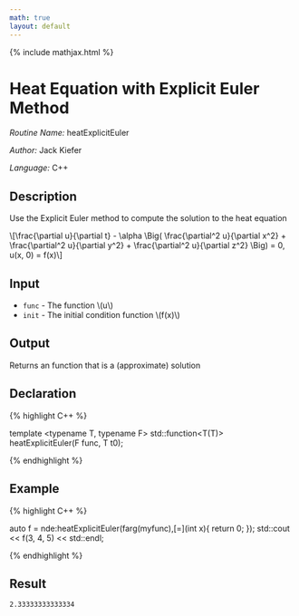 ```yaml
---
math: true
layout: default
---
```


{% include mathjax.html %}


# Heat Equation with Explicit Euler Method 

*Routine Name:* heatExplicitEuler

*Author:* Jack Kiefer

*Language:* C++

## Description

Use the Explicit Euler method to compute the solution to the heat equation

\\[\frac{\partial u}{\partial t} - \alpha \Big( \frac{\partial^2 u}{\partial x^2} + \frac{\partial^2 u}{\partial y^2} + \frac{\partial^2 u}{\partial z^2} \Big) = 0, u(x, 0) = f(x)\\]

## Input

* ``func`` - The function \\(u\\)
* ``init`` - The initial condition function \\(f(x)\\)

## Output 

Returns an function that is a (approximate) solution

## Declaration

{% highlight C++ %}

template <typename T, typename F>
std::function<T(T)> heatExplicitEuler(F func, T t0);

{% endhighlight %}

## Example

{% highlight C++ %}

auto f = nde:heatExplicitEuler(farg(myfunc),[=](int x){ return 0; });
std::cout << f(3, 4, 5) << std::endl;

{% endhighlight %}

## Result
```
2.33333333333334
```
